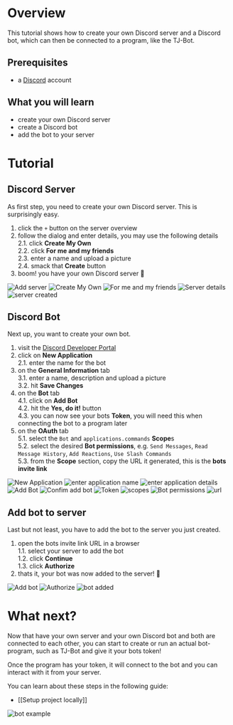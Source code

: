 # Overview

This tutorial shows how to create your own Discord server and a Discord bot, which can then be connected to a program, like the TJ-Bot.

## Prerequisites
* a [Discord](https://discord.com/) account

## What you will learn
* create your own Discord server
* create a Discord bot
* add the bot to your server

# Tutorial

## Discord Server

As first step, you need to create your own Discord server. This is surprisingly easy.

1. click the `+` button on the server overview
2. follow the dialog and enter details, you may use the following details  
  2.1. click **Create My Own**  
  2.2. click **For me and my friends**  
  2.3. enter a name and upload a picture  
  2.4. smack that **Create** button  
3. boom! you have your own Discord server 🎉 

![Add server](https://i.imgur.com/RC4x989.png)
![Create My Own](https://i.imgur.com/Jfl3oqR.png)
![For me and my friends](https://i.imgur.com/ZEKQqd8.png)
![Server details](https://i.imgur.com/otOB7rL.png)
![server created](https://i.imgur.com/gBjTrZx.png)

## Discord Bot

Next up, you want to create your own bot.

1. visit the [Discord Developer Portal](https://discord.com/developers/applications)
2. click on **New Application**  
  2.1. enter the name for the bot
3. on the **General Information** tab  
  3.1. enter a name, description and upload a picture  
  3.2. hit **Save Changes**
4. on the **Bot** tab  
  4.1. click on **Add Bot**  
  4.2. hit the **Yes, do it!** button  
  4.3. you can now see your bots **Token**, you will need this when connecting the bot to a program later
5. on the **OAuth** tab  
  5.1. select the `Bot` and `applications.commands` **Scope**s  
  5.2. select the desired **Bot permissions**, e.g. `Send Messages`, `Read Message History`, `Add Reactions`, `Use Slash Commands`  
  5.3. from the **Scope** section, copy the URL it generated, this is the **bots invite link**

![New Application](https://i.imgur.com/X1M7F0d.png)
![enter application name](https://i.imgur.com/pxRTzGc.png)
![enter application details](https://i.imgur.com/TvsyJTc.png)
![Add Bot](https://i.imgur.com/8jshb9M.png)
![Confim add bot](https://i.imgur.com/vps9yLt.png)
![Token](https://i.imgur.com/l0UZPD3.png)
![scopes](https://i.imgur.com/8x6WjDT.png)
![Bot permissions](https://i.imgur.com/pkTFsJq.png)
![url](https://i.imgur.com/j7yVKeM.png)

## Add bot to server

Last but not least, you have to add the bot to the server you just created.

1. open the bots invite link URL in a browser  
  1.1. select your server to add the bot  
  1.2. click **Continue**  
  1.3. click **Authorize**
2. thats it, your bot was now added to the server! 🎉 

![Add bot](https://i.imgur.com/ceaemII.png)
![Authorize](https://i.imgur.com/239LT0n.png)
![bot added](https://i.imgur.com/jjPzxaZ.png)

# What next?

Now that have your own server and your own Discord bot and both are connected to each other, you can start to create or run an actual bot-program, such as TJ-Bot and give it your bots token!

Once the program has your token, it will connect to the bot and you can interact with it from your server.

You can learn about these steps in the following guide:
* [[Setup project locally]]

![bot example](https://i.imgur.com/TIewgLt.png)